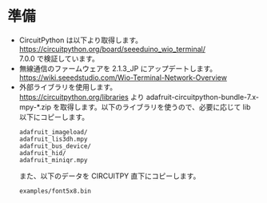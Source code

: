 # 準備

- CircuitPython は以下より取得します。<br/>
  https://circuitpython.org/board/seeeduino_wio_terminal/ <br/>
  7.0.0 で検証しています。
- 無線通信のファームウェアを 2.1.3_JP にアップデートします。<br/>
  https://wiki.seeedstudio.com/Wio-Terminal-Network-Overview <br/>
- 外部ライブラリを使用します。<br/>
  https://circuitpython.org/libraries
  より
  adafruit-circuitpython-bundle-7.x-mpy-*.zip
  を取得します。以下のライブラリを使うので、必要に応じて lib 以下にコピーします。
  ```
  adafruit_imageload/
  adafruit_lis3dh.mpy
  adafruit_bus_device/
  adafruit_hid/
  adafruit_miniqr.mpy
  ```
  また、以下のデータを CIRCUITPY 直下にコピーします。
  ```
  examples/font5x8.bin
  ```
